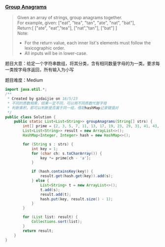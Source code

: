 ### [Group Anagrams](https://leetcode.com/problems/anagrams/)

> Given an array of strings, group anagrams together. <br/>
> For example, given: ["eat", "tea", "tan", "ate", "nat", "bat"],  <br/>
> Return:[ ["ate", "eat","tea"], ["nat","tan"], ["bat"] ] <br/>
> Note: <br/>
> * For the return value, each inner list's elements must follow the lexicographic order. <br/>
> * All inputs will be in lower-case.

题目大意：给定一个字符串数组，将其分类，含有相同数量字母的为一类。要求每一类按字母序返回，所有输入为小写

题目难度：Medium

```java
import java.util.*;
/**
 * Created by gzdaijie on 16/5/23
 * 不同的质数相乘，结果一定不同，可以用不同质数代替字母
 * 判断乘积，即可以判断是否属于同一组，借助hashMap记录键值对
 */
public class Solution {
    public static List<List<String>> groupAnagrams(String[] strs) {
        int[] prime = {2, 3, 5, 7, 11, 13, 17, 19, 23, 29, 31, 41, 43, 47, 53, 59, 61, 67, 71, 73, 79, 83, 89, 97, 101, 103};
        List<List<String>> result = new ArrayList<>();
        HashMap<Integer, Integer> hash = new HashMap<>();

        for (String s : strs) {
            int key = 1;
            for (char ch: s.toCharArray()) {
                key *= prime[ch - 'a'];
            }

            if (hash.containsKey(key)) {
                result.get(hash.get(key)).add(s);
            } else {
                List<String> t = new ArrayList<>();
                t.add(s);
                result.add(t);
                hash.put(key, result.size() - 1);
            }
        }

        for (List list: result) {
            Collections.sort(list);
        }
        return result;
    }
}
```